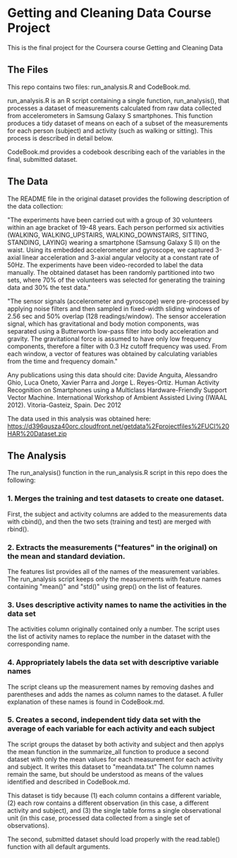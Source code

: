 # Getting and Cleaning Data Course Project
This is the final project for the Coursera course Getting and Cleaning Data

## The Files
This repo contains two files: run_analysis.R and CodeBook.md. 

run_analysis.R is an R script containing a single function, run_analysis(), that processes a dataset of measurements calculated from raw data collected from accelerometers in Samsung Galaxy S smartphones. This function produces a tidy dataset of means on each of a subset of the measurements for each person (subject) and activity (such as walking or sitting). This process is described in detail below.

CodeBook.md provides a codebook describing each of the variables in the final, submitted dataset.

## The Data
The README file in the original dataset provides the following description of the data collection:

"The experiments have been carried out with a group of 30 volunteers within an age bracket of 19-48 years. Each person performed six activities (WALKING, WALKING_UPSTAIRS, WALKING_DOWNSTAIRS, SITTING, STANDING, LAYING) wearing a smartphone (Samsung Galaxy S II) on the waist. Using its embedded accelerometer and gyroscope, we captured 3-axial linear acceleration and 3-axial angular velocity at a constant rate of 50Hz. The experiments have been video-recorded to label the data manually. The obtained dataset has been randomly partitioned into two sets, where 70% of the volunteers was selected for generating the training data and 30% the test data."

"The sensor signals (accelerometer and gyroscope) were pre-processed by applying noise filters and then sampled in fixed-width sliding windows of 2.56 sec and 50% overlap (128 readings/window). The sensor acceleration signal, which has gravitational and body motion components, was separated using a Butterworth low-pass filter into body acceleration and gravity. The gravitational force is assumed to have only low frequency components, therefore a filter with 0.3 Hz cutoff frequency was used. From each window, a vector of features was obtained by calculating variables from the time and frequency domain."

Any publications using this data should cite:
Davide Anguita, Alessandro Ghio, Luca Oneto, Xavier Parra and Jorge L. Reyes-Ortiz. Human Activity Recognition on Smartphones using a Multiclass Hardware-Friendly Support Vector Machine. International Workshop of Ambient Assisted Living (IWAAL 2012). Vitoria-Gasteiz, Spain. Dec 2012

The data used in this analysis was obtained here: https://d396qusza40orc.cloudfront.net/getdata%2Fprojectfiles%2FUCI%20HAR%20Dataset.zip

## The Analysis
The run_analysis() function in the run_analysis.R script in this repo does the following:
### 1. Merges the training and test datasets to create one dataset. 
First, the subject and activity columns are added to the measurements data with cbind(), and then the two sets (training and test) are merged with rbind().
### 2. Extracts the measurements ("features" in the original) on the mean and standard deviation.
The features list provides all of the names of the measurement variables. The run_analysis script keeps only the measurements with feature names containing "mean()" and "std()" using grep() on the list of features.
### 3. Uses descriptive activity names to name the activities in the data set
The activities column originally contained only a number. The script uses the list of activity names to replace the number in the dataset with the corresponding name.
### 4. Appropriately labels the data set with descriptive variable names
The script cleans up the measurement names by removing dashes and parentheses and adds the names as column names to the dataset. A fuller explanation of these names is found in CodeBook.md.
### 5. Creates a second, independent tidy data set with the average of each variable for each activity and each subject
The script groups the dataset by both activity and subject and then applys the mean function in the summarize_all function to produce a second dataset with only the mean values for each measurement for each activity and subject. It writes this dataset to "meandata.txt" The column names remain the same, but should be understood as means of the values identified and described in CodeBook.md.

This dataset is tidy because (1) each column contains a different variable, (2) each row contains a different observation (in this case, a different activity and subject), and (3) the single table forms a single observational unit (in this case, processed data collected from a single set of observations).

The second, submitted dataset should load properly with the read.table() function with all default arguments. 
